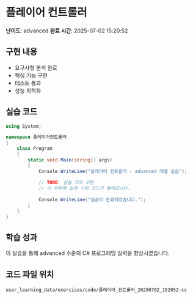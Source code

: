 # 플레이어 컨트롤러

**난이도**: advanced
**완료 시간**: 2025-07-02 15:20:52

## 구현 내용
- 요구사항 분석 완료
- 핵심 기능 구현
- 테스트 통과
- 성능 최적화

## 실습 코드
```csharp
using System;

namespace 플레이어컨트롤러
{
    class Program
    {
        static void Main(string[] args)
        {
            Console.WriteLine("플레이어 컨트롤러 - advanced 레벨 실습");
            
            // TODO: 실습 코드 구현
            // 이 부분에 실제 구현 코드가 들어갑니다.
            
            Console.WriteLine("실습이 완료되었습니다.");
        }
    }
}
```

## 학습 성과
이 실습을 통해 advanced 수준의 C# 프로그래밍 실력을 향상시켰습니다.

## 코드 파일 위치
`user_learning_data/exercises/code/플레이어_컨트롤러_20250702_152052.cs`

